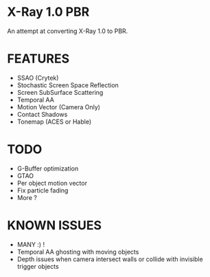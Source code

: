 # X-Ray 1.0 PBR

An attempt at converting X-Ray 1.0 to PBR.

# FEATURES
* SSAO (Crytek)
* Stochastic Screen Space Reflection
* Screen SubSurface Scattering
* Temporal AA
* Motion Vector (Camera Only)
* Contact Shadows
* Tonemap (ACES or Hable)

# TODO
* G-Buffer optimization
* GTAO
* Per object motion vector
* Fix particle fading
* More ?

# KNOWN ISSUES
- MANY :) !
- Temporal AA ghosting with moving objects
- Depth issues when camera intersect walls or collide with invisible trigger objects

